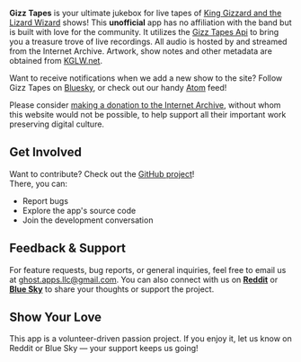 **Gizz Tapes** is your ultimate jukebox for live tapes of [King Gizzard and the Lizard Wizard](https://kinggizzardandthelizardwizard.com/) shows!
This **unofficial** app has no affiliation with the band but is built with love for the community.
It utilizes the [Gizz Tapes Api](https://tapes.kglw.net/api/docs/) to bring you a treasure trove of live recordings.
All audio is hosted by and streamed from the Internet Archive. Artwork, show notes and other metadata are obtained from [KGLW.net](KGLW.net).

Want to receive notifications when we add a new show to the site? Follow Gizz Tapes 
on [Bluesky](https://bsky.app/profile/tapes.kglw.net), or check out our handy 
[Atom](https://tapes.kglw.net/feed.xml) feed!

Please consider [making a donation to the Internet Archive](https://archive.org/donate), without 
whom this website would not be possible, to help support all their important work preserving digital culture.

## Get Involved
Want to contribute? Check out the [GitHub project](https://github.com/Ghost-Applications/gizz-tapes)!  
There, you can:
- Report bugs
- Explore the app's source code
- Join the development conversation

## Feedback & Support
For feature requests, bug reports, or general inquiries, feel free to email us at
[ghost.apps.llc@gmail.com](mailto:ghost.apps.llc@gmail.com). You can also connect with us on
[**Reddit**]((https://www.reddit.com/user/Rough_Host8179/)) or
[**Blue Sky**](https://bsky.app/profile/ghostapps.bsky.social) to share your thoughts or support the project.

## Show Your Love
This app is a volunteer-driven passion project. If you enjoy it, let us know on Reddit or Blue Sky — your support keeps us going!
